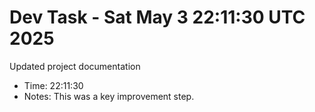 # Dev Task - Sat May  3 22:11:30 UTC 2025
Updated project documentation
- Time: 22:11:30
- Notes: This was a key improvement step.
